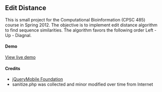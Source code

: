 ## Edit Distance ##

This is small project for the Computational Bioinformation (CPSC 485) course in Spring 2012. The objective is to implement edit distance algorithm to find sequence similarities. The algorithm favors the following order Left - Up - Diagnal.

#### Demo ####

[View live demo](https://edit-distance.herokuapp.com/)

#### Credits ####

* [jQueryMobile Foundation](http://jquerymobile.com/)
* sanitize.php was collected and minor modified over time from Internet
